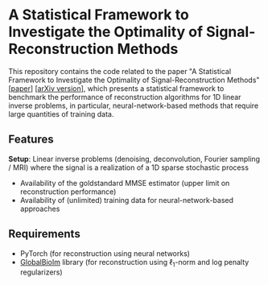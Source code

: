 # A Statistical Framework to Investigate the Optimality of Signal-Reconstruction Methods
This repository contains the code related to the paper "A Statistical Framework to Investigate the Optimality of Signal-Reconstruction Methods" [[paper](https://ieeexplore.ieee.org/abstract/document/10141672)] [[arXiv version](https://arxiv.org/pdf/2203.09920.pdf)], which presents a statistical framework to benchmark the performance of reconstruction algorithms for 1D linear inverse problems, in particular, neural-network-based methods that require large quantities of training data.

Features
------------------
**Setup**: Linear inverse problems (denoising, deconvolution, Fourier sampling / MRI) where the signal is a realization of a 1D sparse stochastic process
* Availability of the goldstandard MMSE estimator (upper limit on reconstruction performance)
* Availability of (unlimited) training data for neural-network-based approaches

Requirements
------------------
* PyTorch (for reconstruction using neural networks)
* [GlobalBioIm](https://github.com/Biomedical-Imaging-Group/GlobalBioIm) library (for reconstruction using $\ell_1$-norm and log penalty regularizers)


